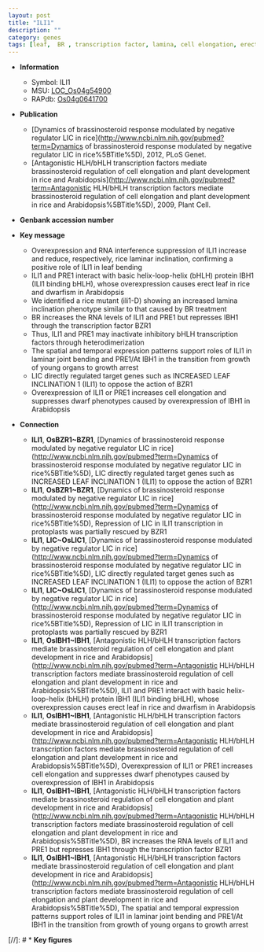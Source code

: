 ```yaml
---
layout: post
title: "ILI1"
description: ""
category: genes
tags: [leaf,  BR , transcription factor, lamina, cell elongation, erect, growth, dwarf]
---
```


* **Information**  
    + Symbol: ILI1  
    + MSU: [LOC_Os04g54900](http://rice.uga.edu/cgi-bin/ORF_infopage.cgi?orf=LOC_Os04g54900)  
    + RAPdb: [Os04g0641700](http://rapdb.dna.affrc.go.jp/viewer/gbrowse_details/irgsp1?name=Os04g0641700)  

* **Publication**  
    + [Dynamics of brassinosteroid response modulated by negative regulator LIC in rice](http://www.ncbi.nlm.nih.gov/pubmed?term=Dynamics of brassinosteroid response modulated by negative regulator LIC in rice%5BTitle%5D), 2012, PLoS Genet.
    + [Antagonistic HLH/bHLH transcription factors mediate brassinosteroid regulation of cell elongation and plant development in rice and Arabidopsis](http://www.ncbi.nlm.nih.gov/pubmed?term=Antagonistic HLH/bHLH transcription factors mediate brassinosteroid regulation of cell elongation and plant development in rice and Arabidopsis%5BTitle%5D), 2009, Plant Cell.

* **Genbank accession number**  

* **Key message**  
    + Overexpression and RNA interference suppression of ILI1 increase and reduce, respectively, rice laminar inclination, confirming a positive role of ILI1 in leaf bending
    + ILI1 and PRE1 interact with basic helix-loop-helix (bHLH) protein IBH1 (ILI1 binding bHLH), whose overexpression causes erect leaf in rice and dwarfism in Arabidopsis
    + We identified a rice mutant (ili1-D) showing an increased lamina inclination phenotype similar to that caused by BR treatment
    + BR increases the RNA levels of ILI1 and PRE1 but represses IBH1 through the transcription factor BZR1
    + Thus, ILI1 and PRE1 may inactivate inhibitory bHLH transcription factors through heterodimerization
    + The spatial and temporal expression patterns support roles of ILI1 in laminar joint bending and PRE1/At IBH1 in the transition from growth of young organs to growth arrest
    + LIC directly regulated target genes such as INCREASED LEAF INCLINATION 1 (ILI1) to oppose the action of BZR1
    + Overexpression of ILI1 or PRE1 increases cell elongation and suppresses dwarf phenotypes caused by overexpression of IBH1 in Arabidopsis

* **Connection**  
    + __ILI1__, __OsBZR1~BZR1__, [Dynamics of brassinosteroid response modulated by negative regulator LIC in rice](http://www.ncbi.nlm.nih.gov/pubmed?term=Dynamics of brassinosteroid response modulated by negative regulator LIC in rice%5BTitle%5D), LIC directly regulated target genes such as INCREASED LEAF INCLINATION 1 (ILI1) to oppose the action of BZR1
    + __ILI1__, __OsBZR1~BZR1__, [Dynamics of brassinosteroid response modulated by negative regulator LIC in rice](http://www.ncbi.nlm.nih.gov/pubmed?term=Dynamics of brassinosteroid response modulated by negative regulator LIC in rice%5BTitle%5D), Repression of LIC in ILI1 transcription in protoplasts was partially rescued by BZR1
    + __ILI1__, __LIC~OsLIC1__, [Dynamics of brassinosteroid response modulated by negative regulator LIC in rice](http://www.ncbi.nlm.nih.gov/pubmed?term=Dynamics of brassinosteroid response modulated by negative regulator LIC in rice%5BTitle%5D), LIC directly regulated target genes such as INCREASED LEAF INCLINATION 1 (ILI1) to oppose the action of BZR1
    + __ILI1__, __LIC~OsLIC1__, [Dynamics of brassinosteroid response modulated by negative regulator LIC in rice](http://www.ncbi.nlm.nih.gov/pubmed?term=Dynamics of brassinosteroid response modulated by negative regulator LIC in rice%5BTitle%5D), Repression of LIC in ILI1 transcription in protoplasts was partially rescued by BZR1
    + __ILI1__, __OsIBH1~IBH1__, [Antagonistic HLH/bHLH transcription factors mediate brassinosteroid regulation of cell elongation and plant development in rice and Arabidopsis](http://www.ncbi.nlm.nih.gov/pubmed?term=Antagonistic HLH/bHLH transcription factors mediate brassinosteroid regulation of cell elongation and plant development in rice and Arabidopsis%5BTitle%5D), ILI1 and PRE1 interact with basic helix-loop-helix (bHLH) protein IBH1 (ILI1 binding bHLH), whose overexpression causes erect leaf in rice and dwarfism in Arabidopsis
    + __ILI1__, __OsIBH1~IBH1__, [Antagonistic HLH/bHLH transcription factors mediate brassinosteroid regulation of cell elongation and plant development in rice and Arabidopsis](http://www.ncbi.nlm.nih.gov/pubmed?term=Antagonistic HLH/bHLH transcription factors mediate brassinosteroid regulation of cell elongation and plant development in rice and Arabidopsis%5BTitle%5D), Overexpression of ILI1 or PRE1 increases cell elongation and suppresses dwarf phenotypes caused by overexpression of IBH1 in Arabidopsis
    + __ILI1__, __OsIBH1~IBH1__, [Antagonistic HLH/bHLH transcription factors mediate brassinosteroid regulation of cell elongation and plant development in rice and Arabidopsis](http://www.ncbi.nlm.nih.gov/pubmed?term=Antagonistic HLH/bHLH transcription factors mediate brassinosteroid regulation of cell elongation and plant development in rice and Arabidopsis%5BTitle%5D), BR increases the RNA levels of ILI1 and PRE1 but represses IBH1 through the transcription factor BZR1
    + __ILI1__, __OsIBH1~IBH1__, [Antagonistic HLH/bHLH transcription factors mediate brassinosteroid regulation of cell elongation and plant development in rice and Arabidopsis](http://www.ncbi.nlm.nih.gov/pubmed?term=Antagonistic HLH/bHLH transcription factors mediate brassinosteroid regulation of cell elongation and plant development in rice and Arabidopsis%5BTitle%5D), The spatial and temporal expression patterns support roles of ILI1 in laminar joint bending and PRE1/At IBH1 in the transition from growth of young organs to growth arrest

[//]: # * **Key figures**  


